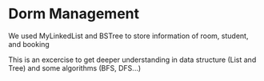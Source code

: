 # Dorm Management
<p>We used MyLinkedList and BSTree to store information of room, student, and booking </p>
<p>This is an excercise to get deeper understanding in data structure (List and Tree) and some algorithms (BFS, DFS...)
</p>
